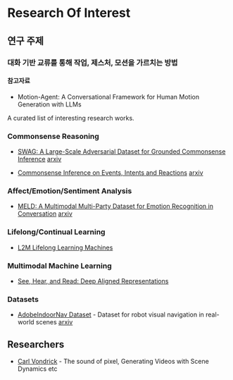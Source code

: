 # Research Of Interest

## 연구 주제

### 대화 기반 교류를 통해 작업, 제스처, 모션을 가르치는 방법

#### 참고자료

- Motion-Agent: A Conversational Framework for Human Motion Generation with LLMs

A curated list of interesting research works.

### Commonsense Reasoning
* [SWAG: A Large-Scale Adversarial Dataset for Grounded Commonsense Inference](http://rowanzellers.com/swag/) [arxiv](https://arxiv.org/abs/1808.05326)

* [Commonsense Inference on Events, Intents and Reactions]() [arxiv]()

### Affect/Emotion/Sentiment Analysis
* [MELD: A Multimodal Multi-Party Dataset for Emotion Recognition in Conversation](https://github.com/SenticNet/MELD) [arxiv](https://arxiv.org/abs/1810.02508)

### Lifelong/Continual Learning
* [L2M Lifelong Learning Machines](https://www.darpa.mil/program/lifelong-learning-machines)

### Multimodal Machine Learning
* [See, Hear, and Read: Deep Aligned Representations](https://arxiv.org/abs/1706.00932)

### Datasets
* [AdobeIndoorNav Dataset](https://github.com/daerduoCarey/AdobeIndoorNav) - Dataset for robot visual navigation in real-world scenes [arxiv](https://arxiv.org/abs/1802.08824)

## Researchers
* [Carl Vondrick](http://www.cs.columbia.edu/~vondrick/) - The sound of pixel, 
Generating Videos with Scene Dynamics etc
